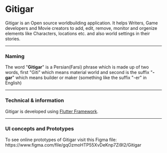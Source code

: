 # Gitigar
Gitigar is an Open source worldbuilding application. It helps Writers, Game developers and Movie creators to add, edit, remove, monitor and orgenize elements like Characters, locations etc. and also world settings in their stories.

___
### Naming
<p>The word "<b>Gitigar</b>" is a Persian(Farsi) phrase which is made up of two words, first "Giti" which means material world and second is the suffix "<b>-gar</b>" which means builder or maker (something like the suffix "-er" in English)<p>
  
___
### Technical & information
<p>Gitigar is developed using <a href="https://github.com/flutter/flutter">Flutter Framework</a>.</p>

___
### UI concepts and Prototypes
<p> To see online prototypes of Gitigar visit this Figma file: https://www.figma.com/file/gqOzmoHTP55XvDeKnp7Zi9I2/Gitigar </p>

